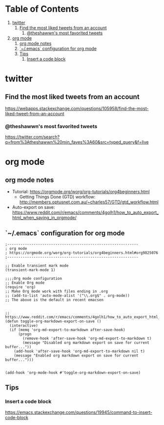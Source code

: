 
# Table of Contents

1.  [twitter](#org03392c3)
    1.  [Find the most liked tweets from an account](#org7c52ae9)
        1.  [@theshawwn's most favorited tweets](#org4b371db)
2.  [org mode](#org1f4d9ab)
    1.  [org mode notes](#orgbb6909d)
    2.  [\`~/.emacs\` configuration for org mode](#orgc1b9479)
    3.  [Tips](#orgb534710)
        1.  [Insert a code block](#orgdfcb5cd)


<a id="org03392c3"></a>

# twitter


<a id="org7c52ae9"></a>

## Find the most liked tweets from an account

<https://webapps.stackexchange.com/questions/105958/find-the-most-liked-tweet-from-an-account>


<a id="org4b371db"></a>

### @theshawwn's most favorited tweets

<https://twitter.com/search?q=from%3Atheshawwn%20min_faves%3A60&src=typed_query&f=live>


<a id="org1f4d9ab"></a>

# org mode


<a id="orgbb6909d"></a>

## org mode notes

-   Tutorial: <https://orgmode.org/worg/org-tutorials/org4beginners.html>
    -   Getting Things Done (GTD) workflow: <http://members.optusnet.com.au/~charles57/GTD/gtd_workflow.html>
-   Auto-export on save: <https://www.reddit.com/r/emacs/comments/4golh1/how_to_auto_export_html_when_saving_in_orgmode/>


<a id="orgc1b9479"></a>

## \`~/.emacs\` configuration for org mode

    ;------------------------------------------------------------
    ; org mode
    ; https://orgmode.org/worg/org-tutorials/org4beginners.html#org9825076
    ;------------------------------------------------------------
    
    ;; Enable transient mark mode
    (transient-mark-mode 1)
    
    ;;;;Org mode configuration
    ;; Enable Org mode
    (require 'org)
    ;; Make Org mode work with files ending in .org
    ;; (add-to-list 'auto-mode-alist '("\\.org$" . org-mode))
    ;; The above is the default in recent emacsen
    
    
    ;; https://www.reddit.com/r/emacs/comments/4golh1/how_to_auto_export_html_when_saving_in_orgmode/
    (defun toggle-org-markdown-export-on-save ()
      (interactive)
      (if (memq 'org-md-export-to-markdown after-save-hook)
          (progn
            (remove-hook 'after-save-hook 'org-md-export-to-markdown t)
            (message "Disabled org markdown export on save for current buffer..."))
        (add-hook 'after-save-hook 'org-md-export-to-markdown nil t)
        (message "Enabled org markdown export on save for current buffer...")))
    
    
    (add-hook 'org-mode-hook #'toggle-org-markdown-export-on-save)


<a id="orgb534710"></a>

## Tips


<a id="orgdfcb5cd"></a>

### Insert a code block

<https://emacs.stackexchange.com/questions/19945/command-to-insert-code-block>

